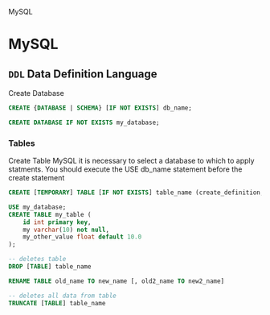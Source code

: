 MySQL

# MySQL

## `DDL` Data Definition Language

Create Database

```sql
CREATE {DATABASE | SCHEMA} [IF NOT EXISTS] db_name;

```

```sql
CREATE DATABASE IF NOT EXISTS my_database;
```

### Tables

Create Table
MySQL it is necessary to select a database to which to apply statments. You should execute the USE db_name statement before the create statement

```sql
CREATE [TEMPORARY] TABLE [IF NOT EXISTS] table_name (create_definition, ...) [table_options] [partition_options]
```

```sql
USE my_database;
CREATE TABLE my_table (
	id int primary key,
    my varchar(10) not null,
    my_other_value float default 10.0
);
```

```sql
-- deletes table
DROP [TABLE] table_name

RENAME TABLE old_name TO new_name [, old2_name TO new2_name]

-- deletes all data from table
TRUNCATE [TABLE] table_name
```
